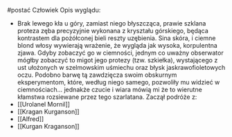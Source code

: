#postać 
Człowiek
Opis wyglądu: 
- Brak lewego kła u góry, zamiast niego błyszcząca, prawie szklana proteza zęba precyzyjnie wykonana z kryształu górskiego, będąca kontrastem dla pożółconej bieli reszty uzębienia. Sina skóra, i ciemne blond włosy wywierają wrażenie, że wygląda jak wysoka, korpulentna zjawa. Gdyby zobaczyć go w ciemności, jednym co uważny obserwator mógłby zobaczyć to migot jego protezy (tzw. szkiełka), wystającego z ust ułożonych w szelmowskim uśmiechu oraz błysk jaskrawofioletowych oczu. Podobno barwę tą zawdzięcza swoim obskurnym eksperymentom, które, według niego samego, pozwoliły mu widzieć w ciemnościach... jednakże czucie i wiara mówią mi że to wierutne kłamstwa rozsiewane przez tego szarlatana.
Zaczął podróże z:
- [[Urolanel Mornil]]
- [[Kragan Kurganson]]
- [[Alfred]]
- [[Kurgan Kraganson]]